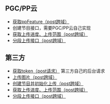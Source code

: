 PGC/PP云
----------

  - [获取ppFeature（post跨域）](#docs/upload/api_feature)
  - 创建节目接口，需要PGC/PP云自己实现 
  - [获取上传进度、上传范围（post跨域）](#docs/upload/api_uploading) 
  - [分段上传接口（post跨域）](#docs/upload/api_uploaded) 

第三方
----------

  - [获取token（post请求）](#docs/upload/uploadauth) 第三方自己的后台请求
  - [上传图片（post跨域）](#docs/upload/uploadpic)
  - [创建节目并初始化上传（post跨域）](#docs/upload/initupload)
  - [获取上传进度、上传范围（post跨域）](#docs/upload/getrange)
  - [分段上传接口（post跨域）](#docs/upload/uploadrange)

